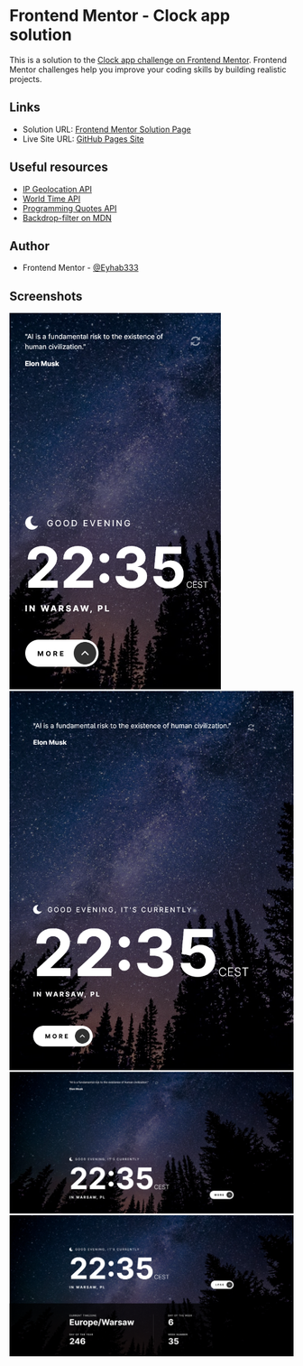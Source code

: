 # Frontend Mentor - Clock app solution

This is a solution to the [Clock app challenge on Frontend Mentor](https://www.frontendmentor.io/challenges/clock-app-LMFaxFwrM). Frontend Mentor challenges help you improve your coding skills by building realistic projects.

## Links

- Solution URL: [Frontend Mentor Solution Page](https://www.frontendmentor.io/solutions/)
- Live Site URL: [GitHub Pages Site](https://eyhab333.github.io/clock-app/)

## Useful resources

- [IP Geolocation API](https://freegeoip.app/)
- [World Time API](http://worldtimeapi.org/)
- [Programming Quotes API](https://programming-quotes-api.herokuapp.com/)
- [Backdrop-filter on MDN](https://developer.mozilla.org/en-US/docs/Web/CSS/backdrop-filter)

## Author

- Frontend Mentor - [@Eyhab333](https://www.frontendmentor.io/profile/Eyhab333)

## Screenshots

![](./screenshots/screenshot-mobile.png)
![](./screenshots/screenshot-tablet.png)
![](./screenshots/screenshot-desktop.png)
![](./screenshots/screenshot-desktop-details.png)
